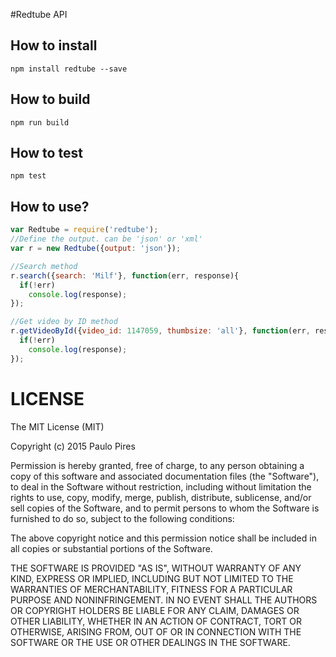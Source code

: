 #Redtube API

## How to install
```npm install redtube --save```

## How to build

```npm run build```

## How to test
```npm test```

## How to use?
```javascript
var Redtube = require('redtube');
//Define the output. can be 'json' or 'xml'
var r = new Redtube({output: 'json'});

//Search method
r.search({search: 'Milf'}, function(err, response){
  if(!err)
    console.log(response);
});

//Get video by ID method
r.getVideoById({video_id: 1147059, thumbsize: 'all'}, function(err, response){
  if(!err)
    console.log(response);
});
```

# LICENSE
The MIT License (MIT)

Copyright (c) 2015 Paulo Pires

Permission is hereby granted, free of charge, to any person obtaining a copy
of this software and associated documentation files (the "Software"), to deal
in the Software without restriction, including without limitation the rights
to use, copy, modify, merge, publish, distribute, sublicense, and/or sell
copies of the Software, and to permit persons to whom the Software is
furnished to do so, subject to the following conditions:

The above copyright notice and this permission notice shall be included in
all copies or substantial portions of the Software.

THE SOFTWARE IS PROVIDED "AS IS", WITHOUT WARRANTY OF ANY KIND, EXPRESS OR
IMPLIED, INCLUDING BUT NOT LIMITED TO THE WARRANTIES OF MERCHANTABILITY,
FITNESS FOR A PARTICULAR PURPOSE AND NONINFRINGEMENT. IN NO EVENT SHALL THE
AUTHORS OR COPYRIGHT HOLDERS BE LIABLE FOR ANY CLAIM, DAMAGES OR OTHER
LIABILITY, WHETHER IN AN ACTION OF CONTRACT, TORT OR OTHERWISE, ARISING FROM,
OUT OF OR IN CONNECTION WITH THE SOFTWARE OR THE USE OR OTHER DEALINGS IN
THE SOFTWARE.